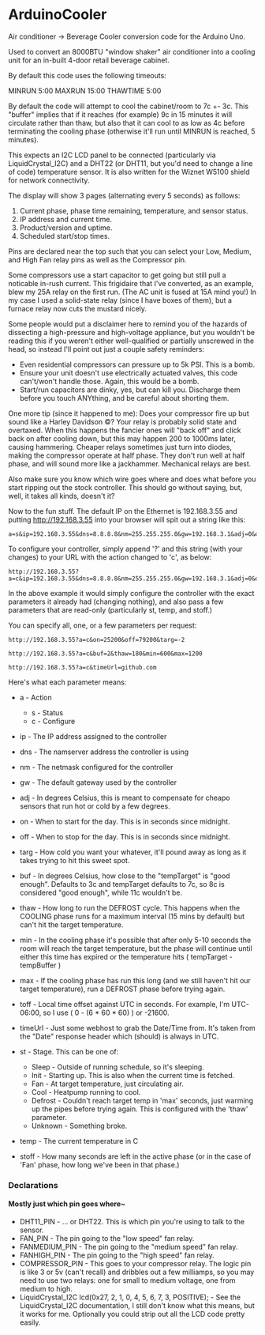 # ArduinoCooler
Air conditioner -> Beverage Cooler conversion code for the Arduino Uno.

Used to convert an 8000BTU "window shaker" air conditioner into a cooling unit for an in-built 4-door retail beverage cabinet.

By default this code uses the following timeouts:

MINRUN 5:00
MAXRUN 15:00
THAWTIME 5:00

By default the code will attempt to cool the cabinet/room to 7c +- 3c. This "buffer" implies that if it reaches (for example) 9c in 15 minutes it will circulate rather than thaw, but also that it can cool to as low as 4c before terminating the cooling phase (otherwise it'll run until MINRUN is reached, 5 minutes).

This expects an I2C LCD panel to be connected (particularly via LiquidCrystal_I2C) and a DHT22 (or DHT11, but you'd need to change a line of code) temperature sensor. It is also written for the Wiznet W5100 shield for network connectivity.

The display will show 3 pages (alternating every 5 seconds) as follows:
1. Current phase, phase time remaining, temperature, and sensor status.
2. IP address and current time.
3. Product/version and uptime.
4. Scheduled start/stop times.

Pins are declared near the top such that you can select your Low, Medium, and High Fan relay pins as well as the Compressor pin.

Some compressors use a start capacitor to get going but still pull a noticable in-rush current. This frigidaire that I've converted, as an example, blew my 25A relay on the first run. (The AC unit is fused at 15A mind you!) In my case I used a solid-state relay (since I have boxes of them), but a furnace relay now cuts the mustard nicely.

Some people would put a disclaimer here to remind you of the hazards of dissecting a high-pressure and high-voltage appliance, but you wouldn't be reading this if you weren't either well-qualified or partially unscrewed in the head, so instead I'll point out just a couple safety reminders:

 * Even residential compressors can pressure up to 5k PSI. This is a bomb.
 * Ensure your unit doesn't use electrically actuated valves, this code can't/won't handle those. Again, this would be a bomb.
 * Start/run capacitors are dinky, yes, but can kill you. Discharge them before you touch ANYthing, and be careful about shorting them.

One more tip (since it happened to me): Does your compressor fire up but sound like a Harley Davidson &copy;? Your relay is probably solid state and overtaxed. When this happens the fancier ones will "back off" and click back on after cooling down, but this may happen 200 to 1000ms later, causing hammering. Cheaper relays sometimes just turn into diodes, making the compressor operate at half phase. They don't run well at half phase, and will sound more like a jackhammer. Mechanical relays are best.

Also make sure you know which wire goes where and does what before you start ripping out the stock controller. This should go without saying, but, well, it takes all kinds, doesn't it?

Now to the fun stuff. The default IP on the Ethernet is 192.168.3.55 and putting http://192.168.3.55 into your browser will spit out a string like this:

```
a=s&ip=192.168.3.55&dns=8.8.8.8&nm=255.255.255.0&gw=192.168.3.1&adj=0&on=28800&off=84600&targ=-5&buf=3&thaw=300&min=300&max=900&toff=-21600&timeUrl=google.ca&st=Sleep&temp=17.70&stoff=7419
```

To configure your controller, simply append '?' and this string (with your changes) to your URL with the action changed to 'c', as below:

```
http://192.168.3.55?a=c&ip=192.168.3.55&dns=8.8.8.8&nm=255.255.255.0&gw=192.168.3.1&adj=0&on=28800&off=84600&targ=-5&buf=3&thaw=300&min=300&max=900&toff=-21600&timeUrl=google.ca&st=Sleep&temp=17.70&stoff=7419
```

In the above example it would simply configure the controller with the exact parameters it already had (changing nothing), and also pass a few parameters that are read-only (particularly st, temp, and stoff.)

You can specify all, one, or a few parameters per request:

```
http://192.168.3.55?a=c&on=25200&off=79200&targ=-2
```

```
http://192.168.3.55?a=c&buf=2&thaw=180&min=600&max=1200
```

```
http://192.168.3.55?a=c&timeUrl=github.com
```


Here's what each parameter means:

 * a - Action
   * s - Status
   * c - Configure

 * ip - The IP address assigned to the controller
 * dns - The namserver address the controller is using
 * nm - The netmask configured for the controller
 * gw - The default gateway used by the controller
 * adj - In degrees Celsius, this is meant to compensate for cheapo sensors that run hot or cold by a few degrees.
 * on - When to start for the day. This is in seconds since midnight.
 * off - When to stop for the day. This is in seconds since midnight.
 * targ - How cold you want your whatever, it'll pound away as long as it takes trying to hit this sweet spot.
 * buf - In degrees Celsius, how close to the "tempTarget" is "good enough". Defaults to 3c and tempTarget defaults to 7c, so 8c is considered "good enough", while 11c wouldn't be.
 * thaw - How long to run the DEFROST cycle. This happens when the COOLING phase runs for a maximum interval (15 mins by default) but can't hit the target temperature.
 * min - In the cooling phase it's possible that after only 5-10 seconds the room will reach the target temperature, but the phase will continue until either this time has expired or the temperature hits ( tempTarget - tempBuffer )
 * max - If the cooling phase has run this long (and we still haven't hit our target temperature), run a DEFROST phase before trying again.
 * toff - Local time offset against UTC in seconds. For example, I'm UTC-06:00, so I use ( 0 - (6 * 60 * 60) ) or -21600.
 * timeUrl - Just some webhost to grab the Date/Time from. It's taken from the "Date" response header which (should) is always in UTC.
 * st - Stage. This can be one of:
   * Sleep - Outside of running schedule, so it's sleeping.
   * Init - Starting up. This is also when the current time is fetched.
   * Fan - At target temperature, just circulating air.
   * Cool - Heatpump running to cool.
   * Defrost - Couldn't reach target temp in 'max' seconds, just warming up the pipes before trying again. This is configured with the 'thaw' parameter.
   * Unknown - Something broke.
 * temp - The current temperature in C
 * stoff - How many seconds are left in the active phase (or in the case of 'Fan' phase, how long we've been in that phase.)


### Declarations
#### Mostly just which pin goes where~

 * DHT11_PIN - ... or DHT22. This is which pin you're using to talk to the sensor.
 * FAN_PIN - The pin going to the "low speed" fan relay.
 * FANMEDIUM_PIN - The pin going to the "medium speed" fan relay.
 * FANHIGH_PIN - The pin going to the "high speed" fan relay.
 * COMPRESSOR_PIN - This goes to your compressor relay. The logic pin is like 3 or 5v (can't recall) and dribbles out a few milliamps, so you may need to use two relays: one for small to medium voltage, one from medium to high.
 * LiquidCrystal_I2C lcd(0x27, 2, 1, 0, 4, 5, 6, 7, 3, POSITIVE); - See the LiquidCrystal_I2C documentation, I still don't know what this means, but it works for me. Optionally you could strip out all the LCD code pretty easily.


